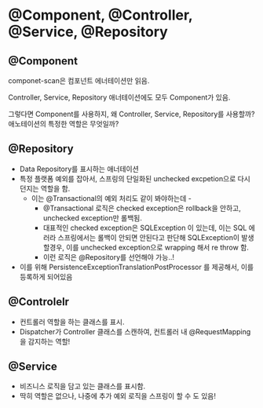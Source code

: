# @Component, @Controller, @Service, @Repository

## @Component
componet-scan은 컴포넌트 에너테이션만 읽음.

Controller, Service, Repository 애너테이션에도 모두 Component가 있음.

그렇다면 Component를 사용하지, 왜 Controller, Service, Repository를 사용할까? 애노테이션의 특정한 역할은 무엇일까?

## @Repository

- Data Repository를 표시하는 애너테이션
- 특정 플랫폼 예외를 잡아서, 스프링의 단일화된 unchecked excpetion으로 다시 던지는 역할을 함.
    - 이는 @Transactional의 예외 처리도 같이 봐야하는데 -
        - @Transactional 로직은 checked exception은 rollback을 안하고, unchecked exception만 롤백됨.
        - 대표적인 checked exception은 SQLException 이 있는데, 이는 SQL 에러라 스프링에서는 롤백이 안되면 안된다고 판단해 SQLException이 발생할경우, 이를 unchecked exception으로  wrapping 해서 re throw 함.
        - 이런 로직은 @Repository를 선언해야 가능..!
- 이를 위해 PersistenceExceptionTranslationPostProcessor 를 제공해서, 이를 등록하게 되어있음

## @Controlelr

- 컨트롤러 역할을 하는 클래스를 표시.
- Dispatcher가 Controller 클래스를 스캔하여, 컨트롤러 내 @RequestMapping을 감지하는 역할!

## @Service

- 비즈니스 로직을 담고 있는 클래스를 표시함.
- 딱히 역할은 없으나, 나중에 추가 예외 로직을 스프링이 할 수 도 있음!